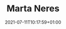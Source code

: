 ---
title: "Marta Neres"
date: 2021-07-11T10:17:59+01:00
weight: 
summary: "Scientist, Outreach & Communications"
role: "science"
profile_image: "/logo_UP1-3.png"
website: ""
---